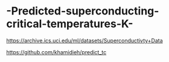 # -Predicted-superconducting-critical-temperatures-K-
https://archive.ics.uci.edu/ml/datasets/Superconductivty+Data

https://github.com/khamidieh/predict_tc

